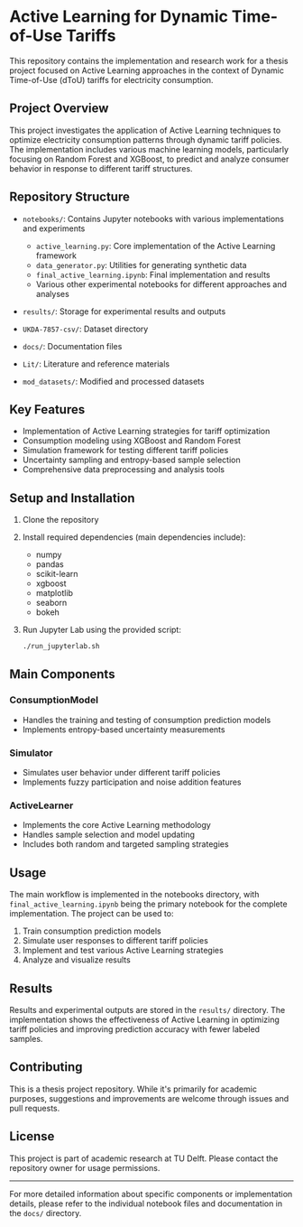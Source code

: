 # Active Learning for Dynamic Time-of-Use Tariffs

This repository contains the implementation and research work for a thesis project focused on Active Learning approaches in the context of Dynamic Time-of-Use (dToU) tariffs for electricity consumption.

## Project Overview

This project investigates the application of Active Learning techniques to optimize electricity consumption patterns through dynamic tariff policies. The implementation includes various machine learning models, particularly focusing on Random Forest and XGBoost, to predict and analyze consumer behavior in response to different tariff structures.

## Repository Structure

- `notebooks/`: Contains Jupyter notebooks with various implementations and experiments
  - `active_learning.py`: Core implementation of the Active Learning framework
  - `data_generator.py`: Utilities for generating synthetic data
  - `final_active_learning.ipynb`: Final implementation and results
  - Various other experimental notebooks for different approaches and analyses

- `results/`: Storage for experimental results and outputs
- `UKDA-7857-csv/`: Dataset directory
- `docs/`: Documentation files
- `Lit/`: Literature and reference materials
- `mod_datasets/`: Modified and processed datasets

## Key Features

- Implementation of Active Learning strategies for tariff optimization
- Consumption modeling using XGBoost and Random Forest
- Simulation framework for testing different tariff policies
- Uncertainty sampling and entropy-based sample selection
- Comprehensive data preprocessing and analysis tools

## Setup and Installation

1. Clone the repository
2. Install required dependencies (main dependencies include):
   - numpy
   - pandas
   - scikit-learn
   - xgboost
   - matplotlib
   - seaborn
   - bokeh

3. Run Jupyter Lab using the provided script:
   ```bash
   ./run_jupyterlab.sh
   ```

## Main Components

### ConsumptionModel
- Handles the training and testing of consumption prediction models
- Implements entropy-based uncertainty measurements

### Simulator
- Simulates user behavior under different tariff policies
- Implements fuzzy participation and noise addition features

### ActiveLearner
- Implements the core Active Learning methodology
- Handles sample selection and model updating
- Includes both random and targeted sampling strategies

## Usage

The main workflow is implemented in the notebooks directory, with `final_active_learning.ipynb` being the primary notebook for the complete implementation. The project can be used to:

1. Train consumption prediction models
2. Simulate user responses to different tariff policies
3. Implement and test various Active Learning strategies
4. Analyze and visualize results

## Results

Results and experimental outputs are stored in the `results/` directory. The implementation shows the effectiveness of Active Learning in optimizing tariff policies and improving prediction accuracy with fewer labeled samples.

## Contributing

This is a thesis project repository. While it's primarily for academic purposes, suggestions and improvements are welcome through issues and pull requests.

## License

This project is part of academic research at TU Delft. Please contact the repository owner for usage permissions.

---
For more detailed information about specific components or implementation details, please refer to the individual notebook files and documentation in the `docs/` directory.
